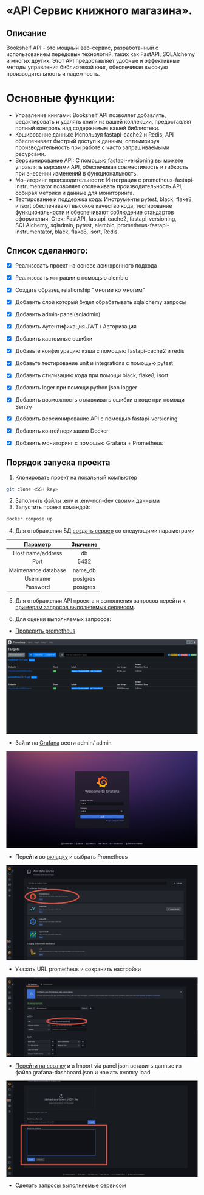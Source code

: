 # «API Сервис книжного магазина».

## Описание
Bookshelf API - это мощный веб-сервис, разработанный с использованием передовых технологий, таких как FastAPI, SQLAlchemy и многих других. Этот API предоставляет удобные и эффективные методы управления библиотекой книг, обеспечивая высокую производительность и надежность.
# Основные функции:
- Управление книгами: Bookshelf API позволяет добавлять, редактировать и удалять книги из вашей коллекции, предоставляя полный контроль над содержимым вашей библиотеки.
- Кэширование данных: Используя fastapi-cache2 и Redis, API обеспечивает быстрый доступ к данным, оптимизируя производительность при работе с часто запрашиваемыми ресурсами.
- Версионирование API: С помощью fastapi-versioning вы можете управлять версиями API, обеспечивая совместимость и гибкость при внесении изменений в функциональность.
- Мониторинг производительности: Интеграция с prometheus-fastapi-instrumentator позволяет отслеживать производительность API, собирая метрики и данные для мониторинга.
- Тестирование и поддержка кода: Инструменты pytest, black, flake8, и isort обеспечивают высокое качество кода, тестирование функциональности и обеспечивают соблюдение стандартов оформления.
Стек: FastAPI, fastapi-cache2, fastapi-versioning, SQLAlchemy, sqladmin, pytest, alembic, prometheus-fastapi-instrumentator, black, flake8, isort, Redis.

## Список сделанного:
- [x] Реализовать проект на основе асинхронного подхода
- [x] Реализовать миграции с помощью alembic
- [x] Создать образец relationship "многие ко многим"
- [x] Добавить слой который будет обрабатывать sqlalchemy запросы
- [x] Добавить admin-panel(sqladmin)
- [x] Добавить Аутентификация JWT / Авторизация
- [x] Добавить кастомные ошибки
- [x] Добавьте конфигурацию кэша с помощью fastapi-cache2 и redis
- [x] Добавьте тестирование unit и integrations c помощью pytest
- [x] Добавить стилизацию кода при помощи black, flake8, isort
- [x] Добавить loger при помощи python json logger
- [x] Добавить возможность отлавливать ошибки в коде при помощи Sentry
- [x] Добавить версионирование API c помощью fastapi-versioning
- [x] Добавить контейнеризацию Docker
- [x] Добавить мониторинг с помощью Grafana + Prometheus


## Порядок запуска проекта

1. Клонировать проект на локальный компьютер
```sh
git clone <SSH key>
```
2. Заполнить файлы .env и .env-non-dev своими данными
3. Запустить проект командой:
```sh
docker compose up
```
4. Для отображения БД [создать сервер](http://localhost:5050/browser/) со следующими параметрами

|       Параметр       | Значение |
|:--------------------:|:--------:|
| Host name/address    |    db    |
|         Port         |   5432   |
| Maintenance database | name_db  |
|       Username       | postgres |
|       Password       | postgres |


5. Для отображения API проекта и выполнения запросов перейти к [примерам запросов выполняемых сервисом](http://127.0.0.1:7777/v1/docs).

6. Для оценки выполняемых запросов:
- [Проверить prometheus](http://127.0.0.1:9090/targets?search=)

<p align="center">
  <img src="static\prometheus.png" align="center"/>
</p>

- Зайти на [Grafana](http://127.0.0.1:3000) вести admin/ admin

<p align="center">
  <img src="static\grafana_login.png" align="center"/>
</p>

- Перейти во [вкладку](http://127.0.0.1:3000/datasources/new) и выбрать Prometheus

<p align="center">
  <img src="static\prometheus_sourse.png" align="center"/>
</p>

- Указать URL prometheus и сохранить настройки

<p align="center">
  <img src="static\prometheus_url.png" align="center"/>
</p>

- [Перейти на ссылку](http://127.0.0.1:3000/dashboard/import) и в Import via panel json 
вставить данные из файла grafana-dashboard.json и нажать кнопку load

<p align="center">
  <img src="static\load.png" align="center"/>
</p>

- Сделать [запросы выполняемые сервисом](http://127.0.0.1:7777/v1/docs)
